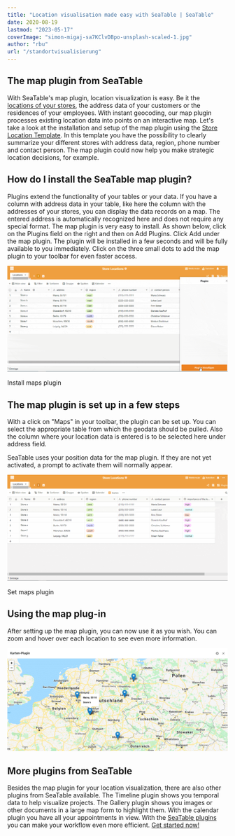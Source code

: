 ```yaml
---
title: "Location visualisation made easy with SeaTable | SeaTable"
date: 2020-08-19
lastmod: "2023-05-17"
coverImage: "simon-migaj-sa7KClvDBpo-unsplash-scaled-1.jpg"
author: "rbu"
url: "/standortvisualisierung"
---
```


## The map plugin from SeaTable

With SeaTable's map plugin, location visualization is easy. Be it the [locations of your stores](https://seatable.io/en/vorlage/d6nlvef8ram9wwbkjhziwa/), the address data of your customers or the residences of your employees. With instant geocoding, our map plugin processes existing location data into points on an interactive map. Let's take a look at the installation and setup of the map plugin using the [Store Location Template](https://seatable.io/en/vorlage/d6nlvef8ram9wwbkjhziwa/). In this template you have the possibility to clearly summarize your different stores with address data, region, phone number and contact person. The map plugin could now help you make strategic location decisions, for example.

## How do I install the SeaTable map plugin?

Plugins extend the functionality of your tables or your data. If you have a column with address data in your table, like here the column with the addresses of your stores, you can display the data records on a map. The entered address is automatically recognized here and does not require any special format. The map plugin is very easy to install. As shown below, click on the Plugins field on the right and then on Add Plugins. Click Add under the map plugin. The plugin will be installed in a few seconds and will be fully available to you immediately. Click on the three small dots to add the map plugin to your toolbar for even faster access.

![Install maps plugin](images/Karten-Plugin-Installieren.gif)

Install maps plugin

## The map plugin is set up in a few steps

With a click on "Maps" in your toolbar, the plugin can be set up. You can select the appropriate table from which the geodata should be pulled. Also the column where your location data is entered is to be selected here under address field.

SeaTable uses your position data for the map plugin. If they are not yet activated, a prompt to activate them will normally appear.

![Set maps plugin](images/Karten-Plugin-Einstellen.gif)

Set maps plugin

## Using the map plug-in

After setting up the map plugin, you can now use it as you wish. You can zoom and hover over each location to see even more information.

![Display additional location information](images/Bildschirmfoto-2020-08-03-um-11.43.44.png)

## More plugins from SeaTable

Besides the map plugin for your location visualization, there are also other plugins from SeaTable available. The Timeline plugin shows you temporal data to help visualize projects. The Gallery plugin shows you images or other documents in a large map form to highlight them. With the calendar plugin you have all your appointments in view. With the [SeaTable plugins](https://seatable.io/en/seatable-plugins/) you can make your workflow even more efficient. [Get started now!](https://seatable.io/en/registrierung/)
